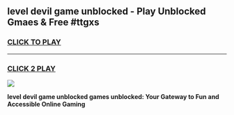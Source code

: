 
## level devil game unblocked - Play Unblocked Gmaes & Free #ttgxs
<h3>
<a href="https://premium.freeplayer.one?title=level_devil_game_unblocked&ref=03M">CLICK TO PLAY</a></h3>
<hr>

<h3>
<a href="https://premium.freeplayer.one?title=level_devil_game_unblocked&ref=03M">CLICK 2 PLAY</a>
  
</h3>

<a href="https://premium.freeplayer.one?title=level_devil_game_unblocked&ref=03M"><img src="https://clearcache.store/games.png"></a>


**level devil game unblocked games unblocked: Your Gateway to Fun and Accessible Online Gaming**
